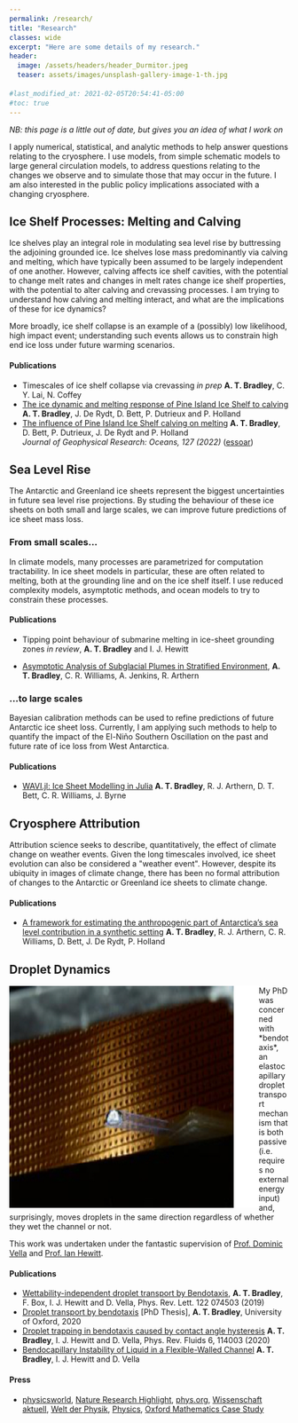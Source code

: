 ```yaml
---
permalink: /research/
title: "Research"
classes: wide
excerpt: "Here are some details of my research."
header:
  image: /assets/headers/header_Durmitor.jpeg
  teaser: assets/images/unsplash-gallery-image-1-th.jpg

#last_modified_at: 2021-02-05T20:54:41-05:00
#toc: true
---
```

*NB: this page is a little out of date, but gives you an idea of what I work on*  

I apply numerical, statistical, and analytic methods to help answer questions relating to the cryosphere. I use models, from simple schematic models to large general circulation models, to address questions relating to the changes we observe and to simulate those that may occur in the future. I am also interested in the public policy implications associated with a changing cryosphere.

## Ice Shelf Processes: Melting and Calving
<img align = "right" src="../assets/schematics/shelf_feedbacks.png" alt="" title="" width="450" />

Ice shelves play an integral role in modulating sea level rise by buttressing the adjoining grounded ice. Ice shelves lose mass predominantly via calving and melting, which have typically been assumed to be largely independent of one another. However, calving affects ice shelf cavities, with the potential to change melt rates and changes in melt rates change ice shelf properties, with the potential to alter calving and crevassing processes. I am trying to understand how calving and melting interact, and what are the implications of these for ice dynamics? 

More broadly, ice shelf collapse is an example of a (possibly) low likelihood, high impact event; understanding such events allows us to constrain high end ice loss under future warming scenarios.

#### Publications
* Timescales of ice shelf collapse via crevassing _in prep_
**A. T. Bradley**, C. Y. Lai, N. Coffey
* [The ice dynamic and melting response of Pine Island Ice Shelf to calving](https://www.cambridge.org/core/journals/annals-of-glaciology/article/ice-dynamic-and-melting-response-of-pine-island-ice-shelf-to-calving/46ABBC366EA9B8312ADD0A43DA24B1A6)
**A. T. Bradley**, J. De Rydt, D. Bett, P. Dutrieux and P. Holland   
* [The influence of Pine Island Ice Shelf calving on melting](https://agupubs.onlinelibrary.wiley.com/doi/full/10.1029/2022JC018621)
**A. T. Bradley**, D. Bett, P. Dutrieux, J. De Rydt and P. Holland  
_Journal of Geophysical Research: Oceans, 127 (2022)_  ([essoar](https://www.essoar.org/doi/abs/10.1002/essoar.10510805.1))  


## Sea Level Rise
The Antarctic and Greenland ice sheets represent the biggest uncertainties in future sea level rise projections. By studing the behaviour of these ice sheets on both small and large scales, we can improve future predictions of ice sheet mass loss.

### From small scales...
In climate models, many processes are parametrized for computation tractability. In ice sheet models in particular, these are often related to melting, both at the grounding line and on the ice shelf itself. I use reduced complexity models, asymptotic methods, and ocean models to try to constrain these processes.

#### Publications
* Tipping point behaviour of submarine melting in ice-sheet grounding zones _in review_, **A. T. Bradley** and I. J. Hewitt

* [Asymptotic Analysis of Subglacial Plumes in Stratified Environment](https://royalsocietypublishing.org/doi/10.1098/rspa.2021.0846), **A. T. Bradley**, C. R. Williams, A. Jenkins, R. Arthern

### ...to large scales
Bayesian calibration methods can be used to refine predictions of future Antarctic ice sheet loss. Currently, I am applying such methods to help to quantify the impact of the El-Niño Southern Oscillation on the past and future rate of ice loss from West Antarctica. 

#### Publications
* [WAVI.jl: Ice Sheet Modelling in Julia](https://joss.theoj.org/papers/10.21105/joss.05584) **A. T. Bradley**, R. J. Arthern, D. T. Bett, C. R. Williams, J. Byrne

## Cryosphere Attribution 
Attribution science seeks to describe, quantitatively, the effect of climate change on weather events. Given the long timescales involved, ice sheet evolution can also be considered a "weather event". However, despite its ubiquity in images of climate change, there has been no formal attribution of changes to the Antarctic or Greenland ice sheets to climate change. 

#### Publications
* [A framework for estimating the anthropogenic part of Antarctica’s sea level contribution in a synthetic setting](https://www.nature.com/articles/s43247-024-01287-w)
**A. T. Bradley**, R. J. Arthern, C. R. Williams, D. Bett, J. De Rydt, P. Holland 


## Droplet Dynamics
<img align = "left" src="../assets/images/bendotaxis_image.jpg" alt="" title="" width="450" height="400" />
My PhD was concerned with  *bendotaxis*, an elastocapillary droplet transport mechanism that is both passive (i.e. requires no external energy input) and, surprisingly, moves droplets in the same direction regardless of whether they wet the channel or not.

This work was undertaken under the fantastic supervision of [Prof. Dominic Vella](https://people.maths.ox.ac.uk/vella/index.html) and [Prof. Ian Hewitt](https://people.maths.ox.ac.uk/hewitt/).

#### Publications
* [Wettability-independent droplet transport by Bendotaxis](https://doi.org/10.1103/PhysRevLett.122.074503), **A. T. Bradley**, F. Box, I. J. Hewitt and D. Vella, Phys. Rev. Lett. 122 074503 (2019)
* [Droplet transport by bendotaxis](https://ora.ox.ac.uk/objects/uuid:8ed6f6b0-a809-4b3b-986e-c990f75b4f7f) [PhD Thesis], **A. T. Bradley**, University of Oxford, 2020
* [Droplet trapping in bendotaxis caused by contact angle hysteresis](https://journals.aps.org/prfluids/abstract/10.1103/PhysRevFluids.6.114003)  **A. T. Bradley**, I. J. Hewitt and D. Vella, Phys. Rev. Fluids 6, 114003 (2020)
* [Bendocapillary Instability of Liquid in a Flexible-Walled Channel](https://www.cambridge.org/core/journals/journal-of-fluid-mechanics/article/bendocapillary-instability-of-liquid-in-a-flexiblewalled-channel/BC9E4559D7724B7E045509BA3BAB216D) **A. T. Bradley**, I. J. Hewitt and D. Vella

#### Press
* [physicsworld](https://physicsworld.com/a/droplets-move-through-narrow-channel-by-bending-the-walls/), [Nature Research Highlight](https://www.nature.com/articles/d41586-019-00701-0), [phys.org](https://phys.org/news/2019-02-liquid-channel.html), [Wissenschaft aktuell](https://www.wissenschaft-aktuell.de/artikel/Autark_rinnende_Tropfen_1771015590677.html), [Welt der Physik](https://www.weltderphysik.de/gebiet/materie/news/2019/wie-sich-tropfen-selbst-antreiben/), [Physics](https://physics.aps.org/articles/v12/18), [Oxford Mathematics Case Study](https://www.maths.ox.ac.uk/node/31816)
